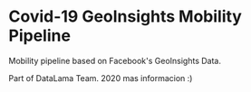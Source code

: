 
# Covid-19 GeoInsights Mobility Pipeline

Mobility pipeline based on Facebook's GeoInsights Data.

Part of DataLama Team. 2020 mas informacion :)
